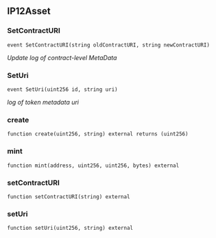 ## IP12Asset

### SetContractURI

```solidity
event SetContractURI(string oldContractURI, string newContractURI)
```

_Update log of contract-level MetaData_

### SetUri

```solidity
event SetUri(uint256 id, string uri)
```

_log of token metadata uri_

### create

```solidity
function create(uint256, string) external returns (uint256)
```

### mint

```solidity
function mint(address, uint256, uint256, bytes) external
```

### setContractURI

```solidity
function setContractURI(string) external
```

### setUri

```solidity
function setUri(uint256, string) external
```

